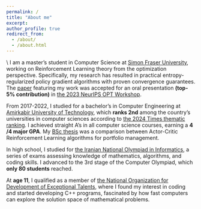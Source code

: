 ```yaml
---
permalink: /
title: "About me"
excerpt:
author_profile: true
redirect_from: 
  - /about/
  - /about.html
---
```

\\
I am a master’s student in Computer Science at [Simon Fraser University](https://www.sfu.ca), working on Reinforcement Learning theory from the optimization perspective. Specifically, my research has resulted in practical entropy-regularized policy gradient algorithms with proven convergence guarantees. The [paper](https://opt-ml.org/papers/2023/paper101.pdf) featuring my work was accepted for an oral presentation **(top-5% contribution)** in [the 2023 NeurIPS OPT Workshop](https://opt-ml.org/papers.html).

From 2017-2022, I studied for a bachelor’s in Computer Engineering at [Amirkabir University of Technology](https://aut.ac.ir/en), which **ranks 2nd** among the country’s universities in computer sciences according to [the 2024 Times thematic ranking](https://www.timeshighereducation.com/world-university-rankings/2024/subject-ranking/computer-science#!/length/25/locations/IRN/sort_by/rank/sort_order/asc/cols/stats). I achieved straight A’s in all computer science courses, earning a **4 /4 major GPA**. My [BSc thesis](/bsc-thesis/) was a comparison between Actor-Critic Reinforcement Learning algorithms for portfolio management.

In high school, I studied for [the Iranian National Olympiad in Informatics](https://ioinformatics.org/journal/v11si_2017_25_33.pdf), a series of exams assessing knowledge of mathematics, algorithms, and coding skills. I advanced to the 3rd stage of the Computer Olympiad, which **only 80 students** reached.

At **age 11**, I qualified as a member of [the National Organization for Development of Exceptional Talents](https://en.wikipedia.org/wiki/National_Organization_for_Development_of_Exceptional_Talents), where I found my interest in coding and started developing C++ programs, fascinated by how fast computers can explore the solution space of mathematical problems.
